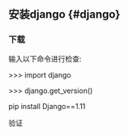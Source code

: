 ## 安装django {#django}

### 下载

输入以下命令进行检查:

&gt;&gt;&gt; import django

&gt;&gt;&gt; django.get_version()

pip install Django==1.11

验证